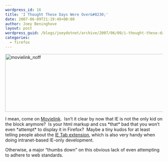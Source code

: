 ```yaml
---
wordpress_id: 16
title: 'I Thought These Days Were Over&#8230;'
date: 2007-06-09T21:19:49+00:00
author: Joey Beninghove
layout: post
wordpress_guid: /blogs/joeydotnet/archive/2007/06/09/i-thought-these-days-were-over.aspx
categories:
  - firefox
---
```

[<img height="185" alt="movielink_noff" src="http://farm2.static.flickr.com/1275/537832850_20884bc5fb_o.png" width="821" border="0" />](http://www.flickr.com/photos/joeyandstephanie/537832850/ "Photo Sharing")

I mean, come on [Movielink](http://www.movielink.com/).&nbsp; Isn&#8217;t it clear by now that IE is not the only kid on the block anymore?&nbsp; Is your html markup and css \*that\* bad that you won&#8217;t even \*attempt\* to display it in Firefox?&nbsp; Maybe a tiny kudos for at least telling people about the [IE Tab extension](https://addons.mozilla.org/en-US/firefox/addon/1419), which is also&nbsp;very handy&nbsp;when doing intranet-based IE-only development.&nbsp;&nbsp;

Otherwise, a major &#8220;thumbs down&#8221; on this obvious&nbsp;lack of even attempting to adhere to web standards.